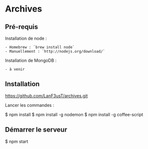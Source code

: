 # Archives

## Pré-requis

Installation de node :

    - Homebrew : `brew install node`
    - Manuellement : `http://nodejs.org/download/`

Installation de MongoDB :

    - à venir

## Installation

https://github.com/LanF3usT/archives.git

Lancer les commandes :

$ npm install
$ npm install -g nodemon
$ npm install -g coffee-script

## Démarrer le serveur

$ npm start
